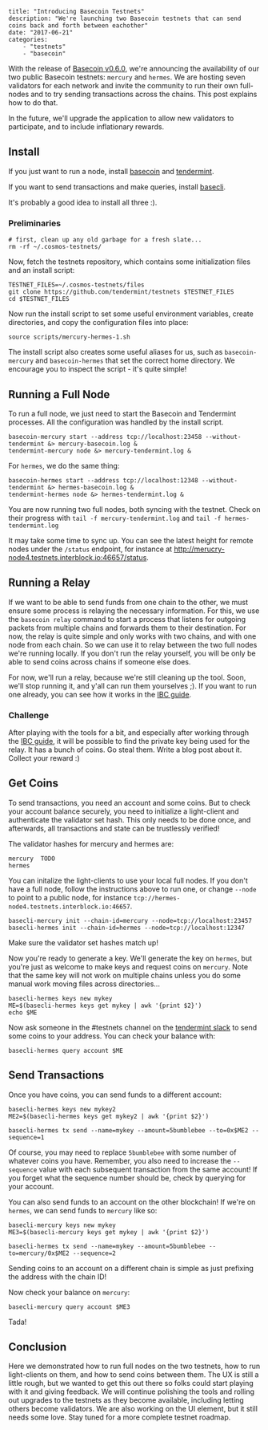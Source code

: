 ~~~
title: "Introducing Basecoin Testnets"
description: "We're launching two Basecoin testnets that can send coins back and forth between eachother"
date: "2017-06-21"
categories: 
    - "testnets"
    - "basecoin"
~~~

With the release of [Basecoin v0.6.0](), we're announcing the availability of our two public Basecoin testnets:
`mercury` and `hermes`. We are hosting seven validators for each network and invite the community to run their own 
full-nodes and to try sending transactions across the chains. This post explains how to do that.

In the future, we'll upgrade the application to allow new validators to participate, and to include inflationary rewards.

## Install

If you just want to run a node, install [basecoin]() and [tendermint]().

If you want to send transactions and make queries, install [basecli]().

It's probably a good idea to install all three :).

### Preliminaries

```
# first, clean up any old garbage for a fresh slate...
rm -rf ~/.cosmos-testnets/
```

Now, fetch the testnets repository, which contains some initialization files and an install script:

```
TESTNET_FILES=~/.cosmos-testnets/files
git clone https://github.com/tendermint/testnets $TESTNET_FILES
cd $TESTNET_FILES
```

Now run the install script to set some useful environment variables, create directories, and copy the configuration files into place:

```
source scripts/mercury-hermes-1.sh
```

The install script also creates some useful aliases for us, such as `basecoin-mercury` and `basecoin-hermes` that set the correct home directory.
We encourage you to inspect the script - it's quite simple!

## Running a Full Node

To run a full node, we just need to start the Basecoin and Tendermint processes.
All the configuration was handled by the install script.

```
basecoin-mercury start --address tcp://localhost:23458 --without-tendermint &> mercury-basecoin.log &
tendermint-mercury node &> mercury-tendermint.log &
```

For `hermes`, we do the same thing:

```
basecoin-hermes start --address tcp://localhost:12348 --without-tendermint &> hermes-basecoin.log &
tendermint-hermes node &> hermes-tendermint.log &
```

You are now running two full nodes, both syncing with the testnet. Check on their progress with `tail -f mercury-tendermint.log` and `tail -f hermes-tendermint.log`

It may take some time to sync up. You can see the latest height for remote nodes under the `/status` endpoint, for instance at http://merucry-node4.testnets.interblock.io:46657/status.

## Running a Relay

If we want to be able to send funds from one chain to the other, we must ensure some process is relaying the necessary information.
For this, we use the `basecoin relay` command to start a process that listens for outgoing packets from multiple chains and forwards them to their destination.
For now, the relay is quite simple and only works with two chains, and with one node from each chain. So we can use it to relay between the two full nodes 
we're running locally. If you don't run the relay yourself, you will be only be able to send coins across chains if someone else does.

For now, we'll run a relay, because we're still cleaning up the tool. Soon, we'll stop running it, and y'all can run them yourselves ;).
If you want to run one already, you can see how it works in the [IBC guide](https://github.com/tendermint/basecoin/blob/master/docs/guide/ibc.md).

### Challenge

After playing with the tools for a bit, and especially after working through the [IBC guide](https://github.com/tendermint/basecoin/blob/master/docs/guide/ibc.md),
it will be possible to find the private key being used for the relay. It has a bunch of coins. Go steal them. Write a blog post about it.
Collect your reward :)

## Get Coins

To send transactions, you need an account and some coins. But to check your account balance securely,
you need to initialize a light-client and authenticate the validator set hash. This only needs to be done once,
and afterwards, all transactions and state can be trustlessly verified! 

The validator hashes for mercury and hermes are:

```
mercury  TODO
hermes 
```

You can initalize the light-clients to use your local full nodes.
If you don't have a full node, follow the instructions above to run one, or change `--node` to point to a public node,
for instance `tcp://hermes-node4.testnets.interblock.io:46657`.

```
basecli-mercury init --chain-id=mercury --node=tcp://localhost:23457
basecli-hermes init --chain-id=hermes --node=tcp://localhost:12347
```

Make sure the validator set hashes match up!

Now you're ready to generate a key.
We'll generate the key on `hermes`, but you're just as welcome to make keys and request coins on `mercury`.
Note that the same key will not work on multiple chains unless you do some manual work moving files across directories...

```
basecli-hermes keys new mykey
ME=$(basecli-hermes keys get mykey | awk '{print $2}')
echo $ME
```

Now ask someone in the #testnets channel on the [tendermint slack](http://forum.tendermint.com:3000/) to send some coins to your address.
You can check your balance with:

```
basecli-hermes query account $ME
```

## Send Transactions

Once you have coins, you can send funds to a different account:

```
basecli-hermes keys new mykey2
ME2=$(basecli-hermes keys get mykey2 | awk '{print $2}')

basecli-hermes tx send --name=mykey --amount=5bumblebee --to=0x$ME2 --sequence=1
```

Of course, you may need to replace `5bumblebee` with some number of whatever coins you have.
Remember, you also need to increase the `--sequence` value with each subsequent transaction
from the same account! If you forget what the sequence number should be, check by querying for your account.

You can also send funds to an account on the other blockchain! If we're on `hermes`, we can send funds to `mercury` like so:

```
basecli-mercury keys new mykey
ME3=$(basecli-mercury keys get mykey | awk '{print $2}')

basecli-hermes tx send --name=mykey --amount=5bumblebee --to=mercury/0x$ME2 --sequence=2
```

Sending coins to an account on a different chain is simple as just prefixing the address with the chain ID!

Now check your balance on `mercury`:

```
basecli-mercury query account $ME3
```

Tada!

## Conclusion

Here we demonstrated how to run full nodes on the two testnets, how to run light-clients on them,
and how to send coins between them. The UX is still a little rough, but we wanted to get this out there
so folks could start playing with it and giving feedback. We will continue polishing the tools and rolling out 
upgrades to the testnets as they become available, including letting others become validators. We are also
working on the UI element, but it still needs some love. Stay tuned for a more complete testnet roadmap.


